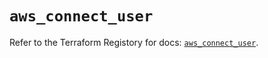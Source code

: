 # `aws_connect_user`

Refer to the Terraform Registory for docs: [`aws_connect_user`](https://registry.terraform.io/providers/hashicorp/aws/4.63.0/docs/resources/connect_user).
